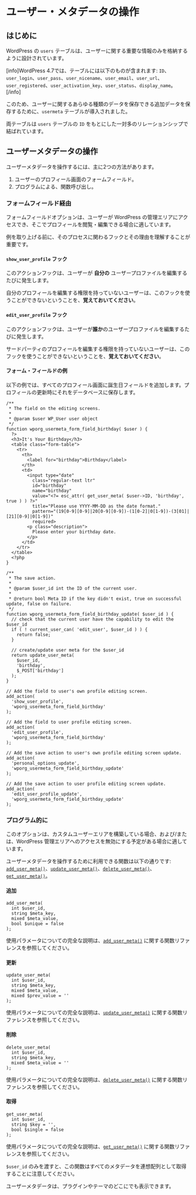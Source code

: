 <!--
# Working with User Metadata 
-->

# ユーザー・メタデータの操作

<!--
## Introduction
-->

## はじめに

<!--
WordPress' `users` table was designed to contain only the essential information about the user.
-->

WordPress の `users` テーブルは、ユーザーに関する重要な情報のみを格納するように設計されています。

<!--
[info]As of WP 4.7 the table contains: `ID`, `user_login`, `user_pass`, `user_nicename`, `user_email`, `user_url`, `user_registered`, `user_activation_key`, `user_status` and `display_name`.[/info]
-->

[info]WordPress 4.7では、テーブルには以下のものが含まれます: `ID`、`user_login`、`user_pass`、`user_nicename`、`user_email`、`user_url`、`user_registered`、`user_activation_key`、`user_status`、`display_name`。[/info]

<!--
Because of this, to store additional data, the `usermeta` table was introduced, which can store any arbitrary amount of data about a user.
-->

このため、ユーザーに関するあらゆる種類のデータを保存できる追加データを保存するために、`usermeta` テーブルが導入されました。

<!--
Both tables are tied together using one-to-many relationship based on the `ID` in the `users` table.
-->

両テーブルは `users` テーブルの `ID` をもとにした一対多のリレーションシップで結ばれています。

<!--
## Manipulating User Metadata
-->

## ユーザーメタデータの操作

<!--
There are two main ways for manipulating User Metadata.
-->

ユーザーメタデータを操作するには、主に2つの方法があります。

<!--
1. A form field in the user's profile screen.
2. Programmatically, via a function call.
-->

1. ユーザーのプロフィール画面のフォームフィールド。
2. プログラムによる、関数呼び出し。

<!--
### via a Form Field
-->

### フォームフィールド経由

<!--
The form field option is suitable for cases where the user will have access to the WordPress admin area, in which he will be able to view and edit profiles.
-->

フォームフィールドオプションは、ユーザーが WordPress の管理エリアにアクセスでき、そこでプロフィールを閲覧・編集できる場合に適しています。

<!--
Before we dive into an example, it's important to understand the hooks involved in the process and why they are there.
-->

例を取り上げる前に、そのプロセスに関わるフックとその理由を理解することが重要です。

<!--
#### `show_user_profile` hook
-->

#### `show_user_profile` フック

<!--
This action hook is fired whenever a user edits **it's own** user profile.
-->

このアクションフックは、ユーザーが **自分の** ユーザープロファイルを編集するたびに発生します。

<!--
**Remember,** a user that doesn't have the capability of editing his own profile won't fire this hook.
-->

自分のプロフィールを編集する権限を持っていないユーザーは、このフックを使うことができないということを、**覚えておいてください**。

<!--
#### `edit_user_profile` hook
-->

#### `edit_user_profile` フック

<!--
This action hook is fired whenever a user edits a user profile of **somebody else**.
-->

このアクションフックは、ユーザーが**誰か**のユーザープロファイルを編集するたびに発生します。

<!--
**Remember,** a user that doesn't have the capability for editing 3rd party profiles won't fire this hook.
-->

サードパーティのプロフィールを編集する権限を持っていないユーザーは、このフックを使うことができないということを、**覚えておいてください**。

<!--
#### Example Form Field
-->

#### フォーム・フィールドの例

<!--
In the example below we will be adding a birthday field to the all profile screens. Saving it to the database on profile updates.
-->

以下の例では、すべてのプロフィール画面に誕生日フィールドを追加します。プロフィールの更新時にそれをデータベースに保存します。

```
/**
 * The field on the editing screens.
 *
 * @param $user WP_User user object
 */
function wporg_usermeta_form_field_birthday( $user ) {
  ?>
  <h3>It's Your Birthday</h3>
  <table class="form-table">
    <tr>
      <th>
        <label for="birthday">Birthday</label>
      </th>
      <td>
        <input type="date"
          class="regular-text ltr"
          id="birthday"
          name="birthday"
          value="<?= esc_attr( get_user_meta( $user->ID, 'birthday', true ) ) ?>"
          title="Please use YYYY-MM-DD as the date format."
          pattern="(19[0-9][0-9]|20[0-9][0-9])-(1[0-2]|0[1-9])-(3[01]|[21][0-9]|0[1-9])"
          required>
        <p class="description">
          Please enter your birthday date.
        </p>
      </td>
    </tr>
  </table>
  <?php
}

/**
 * The save action.
 *
 * @param $user_id int the ID of the current user.
 *
 * @return bool Meta ID if the key didn't exist, true on successful update, false on failure.
 */
function wporg_usermeta_form_field_birthday_update( $user_id ) {
  // check that the current user have the capability to edit the $user_id
  if ( ! current_user_can( 'edit_user', $user_id ) ) {
    return false;
  }

  // create/update user meta for the $user_id
  return update_user_meta(
    $user_id,
    'birthday',
    $_POST['birthday']
  );
}

// Add the field to user's own profile editing screen.
add_action(
  'show_user_profile',
  'wporg_usermeta_form_field_birthday'
);

// Add the field to user profile editing screen.
add_action(
  'edit_user_profile',
  'wporg_usermeta_form_field_birthday'
);

// Add the save action to user's own profile editing screen update.
add_action(
  'personal_options_update',
  'wporg_usermeta_form_field_birthday_update'
);

// Add the save action to user profile editing screen update.
add_action(
  'edit_user_profile_update',
  'wporg_usermeta_form_field_birthday_update'
);
```

<!--
### Programmatically
-->

### プログラム的に

<!--
This option is suitable for cases where you're building a custom user area and/or plan to disable access to the WordPress admin area.
-->

このオプションは、カスタムユーザーエリアを構築している場合、および/または、WordPress 管理エリアへのアクセスを無効にする予定がある場合に適しています。

<!--
The functions available for manipulating User Metadata are: [`add_user_meta()`](https://developer.wordpress.org/reference/functions/add_user_meta/), [`update_user_meta()`](https://developer.wordpress.org/reference/functions/update_user_meta/), [`delete_user_meta()`](https://developer.wordpress.org/reference/functions/delete_user_meta/) and [`get_user_meta()`](https://developer.wordpress.org/reference/functions/get_user_meta/).
-->

ユーザーメタデータを操作するために利用できる関数は以下の通りです: [`add_user_meta()`](https://developer.wordpress.org/reference/functions/add_user_meta/)、[`update_user_meta()`](https://developer.wordpress.org/reference/functions/update_user_meta/)、[`delete_user_meta()`](https://developer.wordpress.org/reference/functions/delete_user_meta/)、[`get_user_meta()`](https://developer.wordpress.org/reference/functions/get_user_meta/)。

<!--
#### Add
-->

#### 追加

```
add_user_meta(
  int $user_id,
  string $meta_key,
  mixed $meta_value,
  bool $unique = false
);
```

<!--
Please refer to the Function Reference about [`add_user_meta()`](https://developer.wordpress.org/reference/functions/add_user_meta/) for full explanation about the used parameters.
-->

使用パラメータについての完全な説明は、[`add_user_meta()`](https://developer.wordpress.org/reference/functions/add_user_meta/) に関する関数リファレンスを参照してください。

<!--
#### Update
-->

#### 更新

```
update_user_meta(
  int $user_id,
  string $meta_key,
  mixed $meta_value,
  mixed $prev_value = ''
);
```

<!--
Please refer to the Function Reference about [`update_user_meta()`](https://developer.wordpress.org/reference/functions/update_user_meta/) for full explanation about the used parameters.
-->

使用パラメータについての完全な説明は、[`update_user_meta()`](https://developer.wordpress.org/reference/functions/update_user_meta/) に関する関数リファレンスを参照してください。

<!--
#### Delete
-->

#### 削除

```
delete_user_meta(
  int $user_id,
  string $meta_key,
  mixed $meta_value = ''
);
```

<!--
Please refer to the Function Reference about [`delete_user_meta()`](https://developer.wordpress.org/reference/functions/delete_user_meta/) for full explanation about the used parameters.
-->

使用パラメータについての完全な説明は、[`delete_user_meta()`](https://developer.wordpress.org/reference/functions/delete_user_meta/) に関する関数リファレンスを参照してください。

<!--
#### Get
-->

#### 取得

```
get_user_meta(
  int $user_id,
  string $key = '',
  bool $single = false
);
```

<!--
Please refer to the Function Reference about [`get_user_meta()`](https://developer.wordpress.org/reference/functions/get_user_meta/) for full explanation about the used parameters.
-->

使用パラメータについての完全な説明は、[`get_user_meta()`](https://developer.wordpress.org/reference/functions/get_user_meta/) に関する関数リファレンスを参照してください。

<!--
Please note, if you pass only the `$user_id`, the function will retrieve all Metadata as an associative array.
-->

`$user_id` のみを渡すと、この関数はすべてのメタデータを連想配列として取得することに注意してください。

<!--
You can render User Metadata anywhere in your plugin or theme.
-->

ユーザーメタデータは、プラグインやテーマのどこにでも表示できます。
